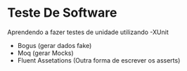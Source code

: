 # Teste De Software
Aprendendo a fazer testes de unidade utilizando
 -XUnit
 - Bogus (gerar dados fake)
 - Moq (gerar Mocks)
 - Fluent Assetations (Outra forma de escrever os asserts)
